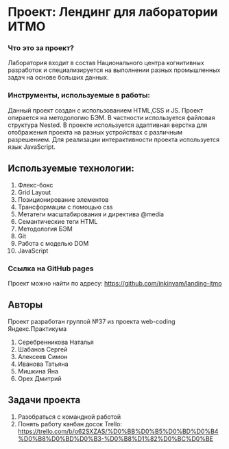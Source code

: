 # Проект: Лендинг для лаборатории ИТМО

### Что это за проект?
Лаборатория входит в состав Национального центра когнитивных разработок и специализируется на выполнении разных промышленных задач на основе больших данных.

### Инструменты, используемые в работы:

Данный проект создан с использованием HTML,CSS и JS.
Проект опирается на методологию БЭМ. В частности используется файловая структура Nested.
В проекте используется адаптивная верстка для отображения проекта на разных устройствах с различным разрешением.
Для реализации интерактивности проекта используется язык JavaScript.

## Используемые технологии:

1. Флекс-бокс
2. Grid Layout
3. Позиционирование элементов
4. Трансформации с помощью css
5. Метатеги масштабирования и директива @media
6. Семантические теги HTML
7. Методология БЭМ
8. Git
9. Работа с моделью DOM
10. JavaScript

### Ссылка на GitHub pages

Проект можно найти по адресу: https://github.com/inkinyam/landing-itmo

## Авторы
Проект разработан группой №37 из проекта web-coding Яндекс.Практикума
1. Серебренникова Наталья
2. Шабанов Сергей
3. Алексеев Симон
4. Иванова Татьяна
5. Мишкина Яна
6. Орех Дмитрий


## Задачи проекта
1. Разобраться с командной работой
2. Понять работу канбан досок
Trello: https://trello.com/b/o62SXZAS/%D0%BB%D0%B5%D0%BD%D0%B4%D0%B8%D0%BD%D0%B3-%D0%B8%D1%82%D0%BC%D0%BE
